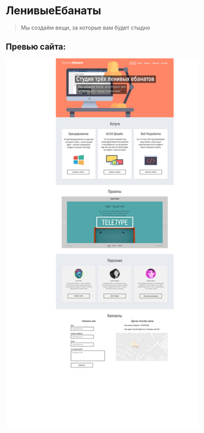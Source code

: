 # ЛенивыеЕбанаты

>Мы создаём вещи, за которые вам будет стыдно

## Превью сайта:

![Alt text](psd/img/lazy-shit.png)